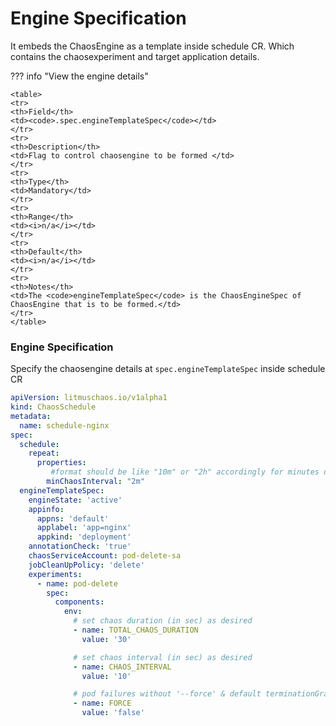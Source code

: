 # Engine Specification

It embeds the ChaosEngine as a template inside schedule CR. Which contains the chaosexperiment and target application details.

??? info "View the engine details"

    <table>
    <tr>
    <th>Field</th>
    <td><code>.spec.engineTemplateSpec</code></td>
    </tr>
    <tr>
    <th>Description</th>
    <td>Flag to control chaosengine to be formed </td>
    </tr>
    <tr>
    <th>Type</th>
    <td>Mandatory</td>
    </tr>
    <tr>
    <th>Range</th>
    <td><i>n/a</i></td>
    </tr>
    <tr>
    <th>Default</th>
    <td><i>n/a</i></td>
    </tr>
    <tr>
    <th>Notes</th>
    <td>The <code>engineTemplateSpec</code> is the ChaosEngineSpec of ChaosEngine that is to be formed.</td>
    </tr>
    </table>

### Engine Specification

Specify the chaosengine details at `spec.engineTemplateSpec` inside schedule CR

[embedmd]:# (https://raw.githubusercontent.com/litmuschaos/litmus/master/mkdocs/docs/experiments/concepts/chaos-resources/chaos-scheduler/repeat/basic-schema.yaml yaml)
```yaml
apiVersion: litmuschaos.io/v1alpha1
kind: ChaosSchedule
metadata:
  name: schedule-nginx
spec:
  schedule:
    repeat:
      properties:
         #format should be like "10m" or "2h" accordingly for minutes or hours
        minChaosInterval: "2m"  
  engineTemplateSpec:
    engineState: 'active'
    appinfo:
      appns: 'default'
      applabel: 'app=nginx'
      appkind: 'deployment'
    annotationCheck: 'true'
    chaosServiceAccount: pod-delete-sa
    jobCleanUpPolicy: 'delete'
    experiments:
      - name: pod-delete
        spec:
          components:
            env:
              # set chaos duration (in sec) as desired
              - name: TOTAL_CHAOS_DURATION
                value: '30'

              # set chaos interval (in sec) as desired
              - name: CHAOS_INTERVAL
                value: '10'

              # pod failures without '--force' & default terminationGracePeriodSeconds
              - name: FORCE
                value: 'false'
```
